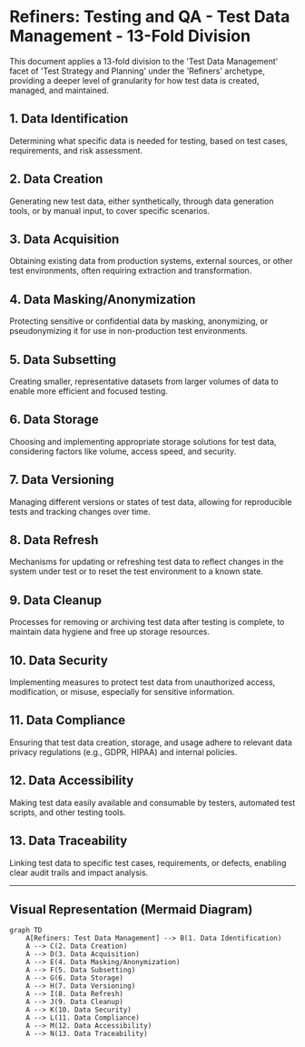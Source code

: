 # Refiners: Testing and QA - Test Data Management - 13-Fold Division

This document applies a 13-fold division to the 'Test Data Management' facet of 'Test Strategy and Planning' under the 'Refiners' archetype, providing a deeper level of granularity for how test data is created, managed, and maintained.

## 1. Data Identification

Determining what specific data is needed for testing, based on test cases, requirements, and risk assessment.

## 2. Data Creation

Generating new test data, either synthetically, through data generation tools, or by manual input, to cover specific scenarios.

## 3. Data Acquisition

Obtaining existing data from production systems, external sources, or other test environments, often requiring extraction and transformation.

## 4. Data Masking/Anonymization

Protecting sensitive or confidential data by masking, anonymizing, or pseudonymizing it for use in non-production test environments.

## 5. Data Subsetting

Creating smaller, representative datasets from larger volumes of data to enable more efficient and focused testing.

## 6. Data Storage

Choosing and implementing appropriate storage solutions for test data, considering factors like volume, access speed, and security.

## 7. Data Versioning

Managing different versions or states of test data, allowing for reproducible tests and tracking changes over time.

## 8. Data Refresh

Mechanisms for updating or refreshing test data to reflect changes in the system under test or to reset the test environment to a known state.

## 9. Data Cleanup

Processes for removing or archiving test data after testing is complete, to maintain data hygiene and free up storage resources.

## 10. Data Security

Implementing measures to protect test data from unauthorized access, modification, or misuse, especially for sensitive information.

## 11. Data Compliance

Ensuring that test data creation, storage, and usage adhere to relevant data privacy regulations (e.g., GDPR, HIPAA) and internal policies.

## 12. Data Accessibility

Making test data easily available and consumable by testers, automated test scripts, and other testing tools.

## 13. Data Traceability

Linking test data to specific test cases, requirements, or defects, enabling clear audit trails and impact analysis.

---

## Visual Representation (Mermaid Diagram)

```mermaid
graph TD
    A[Refiners: Test Data Management] --> B(1. Data Identification)
    A --> C(2. Data Creation)
    A --> D(3. Data Acquisition)
    A --> E(4. Data Masking/Anonymization)
    A --> F(5. Data Subsetting)
    A --> G(6. Data Storage)
    A --> H(7. Data Versioning)
    A --> I(8. Data Refresh)
    A --> J(9. Data Cleanup)
    A --> K(10. Data Security)
    A --> L(11. Data Compliance)
    A --> M(12. Data Accessibility)
    A --> N(13. Data Traceability)
```
